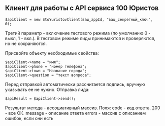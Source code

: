 ## Клиент для работы с API сервиса 100 Юристов

```
$apiClient = new StoYuristovClient(ваш_appId, "ваш_секретный_ключ", 0); 
```
Третий параметр - включение тестового режима (по умолчанию 0 - выкл, 1 - вкл.). В тестовом режиме лиды принимаются и проверяются, но не сохраняются.

Присвойте объекту необходимые свойства:
```
$apiClient->name = "имя";
$apiClient->phone = "номер телефона";
$apiClient->town = "Название города";
$apiClient->question = "текст вопроса";
```

Перед отправкой автоматически рассчитается подпись, вручную указывать ее не нужно.
Отправка лида:
```
$apiResult = $apiClient->send();
```
Результат метода - ассоциативный массив.
Поля:
code - код ответа. 200 - все ОК.
message - описание ответа
errors - массив с описанием ошибок, если они есть
